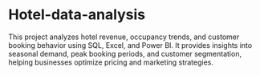 # Hotel-data-analysis
This project analyzes hotel revenue, occupancy trends, and customer booking behavior using SQL, Excel, and Power BI. It provides insights into seasonal demand, peak booking periods, and customer segmentation, helping businesses optimize pricing and marketing strategies.
